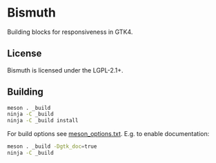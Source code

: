 # Bismuth

Building blocks for responsiveness in GTK4.

## License

Bismuth is licensed under the LGPL-2.1+.

## Building

```sh
meson . _build
ninja -C _build
ninja -C _build install
```

For build options see [meson_options.txt](./meson_options.txt).
E.g. to enable documentation:

```sh
meson . _build -Dgtk_doc=true
ninja -C _build
```
